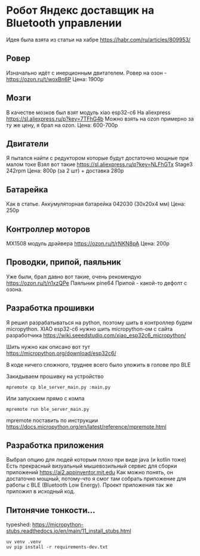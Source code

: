 # Робот Яндекс доставщик на Bluetooth управлении

Идея была взята из статьи на хабре https://habr.com/ru/articles/809953/

## Ровер

Изначально идёт с инерционным двитателем.
Ровер на озон - https://ozon.ru/t/woxBn6P
Цена: 1900р

## Мозги
В качестве мозков был взят модуль xiao esp32-c6
На aliexpress https://sl.aliexpress.ru/p?key=7TFhG4b
Можно взять на ozon примерно за ту же цену, я брал на ozon.
Цена: 600-700р 

## Двигатели
Я пытался найти с редуктором которые будут достаточно мощные при малом токе
Взял вот такие https://sl.aliexpress.ru/p?key=NLFhGTx
Stage3 242rpm
Цена: 800р (за 2 шт) + доставка 280р

## Батарейка
Как в статье.
Аккумуляторная батарейка 042030 (30x20x4 мм)
Цена: 250р

## Контроллер моторов
MX1508 модуль драйвера https://ozon.ru/t/rNKN8pA
Цена: 200р

## Проводки, припой, паяльник

Уже были, брал давно вот такие, очень рекомендую https://ozon.ru/t/n1xzQPe
Паяльник pine64
Припой - какой-то дефолт с озона.

## Разработка прошивки

Я решил разрабатываться на python, поэтому шить в контроллер будем micropython.
XIAO esp32-c6 нужно шить micropython-ом с сайта разработчика https://wiki.seeedstudio.com/xiao_esp32c6_micropython/

Шить нужно как описано вот тут https://micropython.org/download/esp32c6/

В коде ничего сложного, труднее всего было уложить в голове про BLE

Закидываем прошивку на устройство
```
mpremote cp ble_server_main.py :main.py
```
Или запускаем прямо с компа
```
mpremote run ble_server_main.py
```

mpremote поставить по инструкции https://docs.micropython.org/en/latest/reference/mpremote.html

## Разработка приложения

Выбрал опцию для людей которым плохо при виде java (и kotlin тоже)
Есть прекрасный визуальный мышевозильный сервис для сборки приложений https://ai2.appinventor.mit.edu
Как можно понять, он достаточно мощный, потому-что я смог там собрать приложение для работы с BLE (Bluetooth Low Energy).
Проект приложения так же приложил в исходный код.

## Питонячие тонкости...

typeshed: https://micropython-stubs.readthedocs.io/en/main/11_install_stubs.html

```
uv venv .venv
uv pip install -r requirements-dev.txt
```
